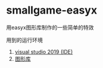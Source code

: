 # smallgame-easyx
用easyx图形库制作的一些简单的特效

用到的运行环境

1. [visual studio 2019 (IDE)](https://visualstudio.microsoft.com/zh-hans/vs/)
2. [图形库](https://easyx.cn/)